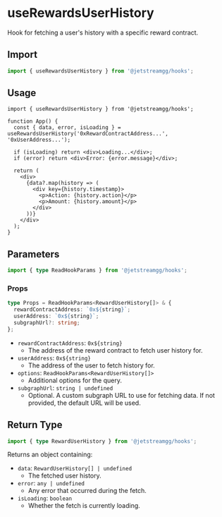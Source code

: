 # useRewardsUserHistory

Hook for fetching a user's history with a specific reward contract.

## Import

```ts
import { useRewardsUserHistory } from '@jetstreamgg/hooks';
```

## Usage

```tsx
import { useRewardsUserHistory } from '@jetstreamgg/hooks';

function App() {
  const { data, error, isLoading } = useRewardsUserHistory('0xRewardContractAddress...', '0xUserAddress...');

  if (isLoading) return <div>Loading...</div>;
  if (error) return <div>Error: {error.message}</div>;

  return (
    <div>
      {data?.map(history => (
        <div key={history.timestamp}>
          <p>Action: {history.action}</p>
          <p>Amount: {history.amount}</p>
        </div>
      ))}
    </div>
  );
}
```

## Parameters

```ts
import { type ReadHookParams } from '@jetstreamgg/hooks';
```

### Props

```ts
type Props = ReadHookParams<RewardUserHistory[]> & {
  rewardContractAddress: `0x${string}`;
  userAddress: `0x${string}`;
  subgraphUrl?: string;
};
```

- `rewardContractAddress`: `0x${string}`
  - The address of the reward contract to fetch user history for.
- `userAddress`: `0x${string}`
  - The address of the user to fetch history for.
- `options`: `ReadHookParams<RewardUserHistory[]>`
  - Additional options for the query.
- `subgraphUrl`: `string | undefined`
  - Optional. A custom subgraph URL to use for fetching data. If not provided, the default URL will be used.

## Return Type

```ts
import { type RewardUserHistory } from '@jetstreamgg/hooks';
```

Returns an object containing:

- `data`: `RewardUserHistory[] | undefined`
  - The fetched user history.
- `error`: `any | undefined`
  - Any error that occurred during the fetch.
- `isLoading`: `boolean`
  - Whether the fetch is currently loading.
